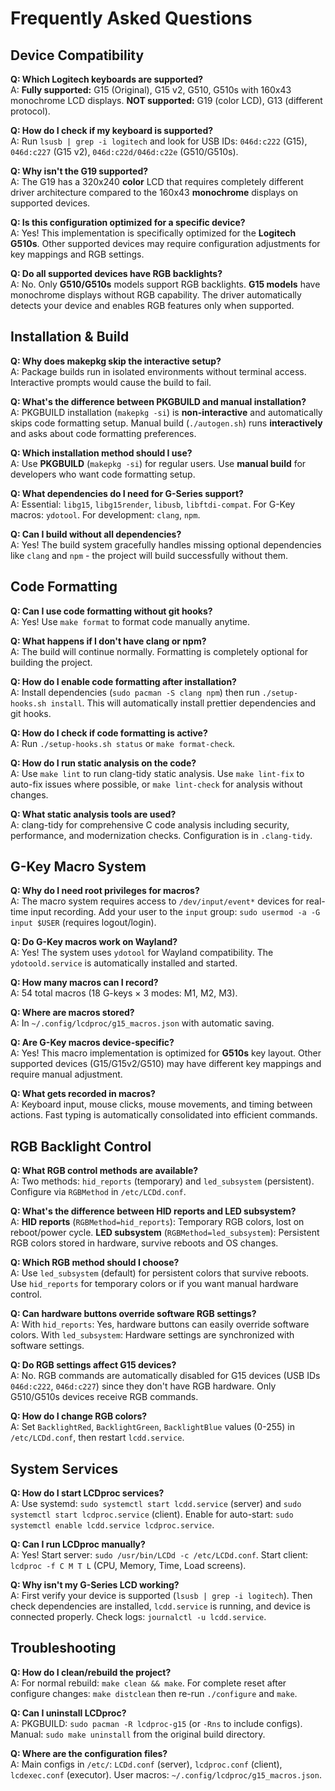 # Frequently Asked Questions

## Device Compatibility

**Q: Which Logitech keyboards are supported?**  
A: **Fully supported:** G15 (Original), G15 v2, G510, G510s with 160x43 monochrome LCD displays. **NOT supported:** G19 (color LCD), G13 (different protocol).

**Q: How do I check if my keyboard is supported?**  
A: Run `lsusb | grep -i logitech` and look for USB IDs: `046d:c222` (G15), `046d:c227` (G15 v2), `046d:c22d/046d:c22e` (G510/G510s).

**Q: Why isn't the G19 supported?**  
A: The G19 has a 320x240 **color** LCD that requires completely different driver architecture compared to the 160x43 **monochrome** displays on supported devices.

**Q: Is this configuration optimized for a specific device?**  
A: Yes! This implementation is specifically optimized for the **Logitech G510s**. Other supported devices may require configuration adjustments for key mappings and RGB settings.

**Q: Do all supported devices have RGB backlights?**  
A: No. Only **G510/G510s** models support RGB backlights. **G15 models** have monochrome displays without RGB capability. The driver automatically detects your device and enables RGB features only when supported.

## Installation & Build

**Q: Why does makepkg skip the interactive setup?**  
A: Package builds run in isolated environments without terminal access. Interactive prompts would cause the build to fail.

**Q: What's the difference between PKGBUILD and manual installation?**  
A: PKGBUILD installation (`makepkg -si`) is **non-interactive** and automatically skips code formatting setup. Manual build (`./autogen.sh`) runs **interactively** and asks about code formatting preferences.

**Q: Which installation method should I use?**  
A: Use **PKGBUILD** (`makepkg -si`) for regular users. Use **manual build** for developers who want code formatting setup.

**Q: What dependencies do I need for G-Series support?**  
A: Essential: `libg15`, `libg15render`, `libusb`, `libftdi-compat`. For G-Key macros: `ydotool`. For development: `clang`, `npm`.

**Q: Can I build without all dependencies?**  
A: Yes! The build system gracefully handles missing optional dependencies like `clang` and `npm` - the project will build successfully without them.

## Code Formatting

**Q: Can I use code formatting without git hooks?**  
A: Yes! Use `make format` to format code manually anytime.

**Q: What happens if I don't have clang or npm?**  
A: The build will continue normally. Formatting is completely optional for building the project.

**Q: How do I enable code formatting after installation?**  
A: Install dependencies (`sudo pacman -S clang npm`) then run `./setup-hooks.sh install`. This will automatically install prettier dependencies and git hooks.

**Q: How do I check if code formatting is active?**  
A: Run `./setup-hooks.sh status` or `make format-check`.

**Q: How do I run static analysis on the code?**  
A: Use `make lint` to run clang-tidy static analysis. Use `make lint-fix` to auto-fix issues where possible, or `make lint-check` for analysis without changes.

**Q: What static analysis tools are used?**  
A: clang-tidy for comprehensive C code analysis including security, performance, and modernization checks. Configuration is in `.clang-tidy`.

## G-Key Macro System

**Q: Why do I need root privileges for macros?**  
A: The macro system requires access to `/dev/input/event*` devices for real-time input recording. Add your user to the `input` group: `sudo usermod -a -G input $USER` (requires logout/login).

**Q: Do G-Key macros work on Wayland?**  
A: Yes! The system uses `ydotool` for Wayland compatibility. The `ydotoold.service` is automatically installed and started.

**Q: How many macros can I record?**  
A: 54 total macros (18 G-keys × 3 modes: M1, M2, M3).

**Q: Where are macros stored?**  
A: In `~/.config/lcdproc/g15_macros.json` with automatic saving.

**Q: Are G-Key macros device-specific?**  
A: Yes! This macro implementation is optimized for **G510s** key layout. Other supported devices (G15/G15v2/G510) may have different key mappings and require manual adjustment.

**Q: What gets recorded in macros?**  
A: Keyboard input, mouse clicks, mouse movements, and timing between actions. Fast typing is automatically consolidated into efficient commands.

## RGB Backlight Control

**Q: What RGB control methods are available?**  
A: Two methods: `hid_reports` (temporary) and `led_subsystem` (persistent). Configure via `RGBMethod` in `/etc/LCDd.conf`.

**Q: What's the difference between HID reports and LED subsystem?**  
A: **HID reports** (`RGBMethod=hid_reports`): Temporary RGB colors, lost on reboot/power cycle. **LED subsystem** (`RGBMethod=led_subsystem`): Persistent RGB colors stored in hardware, survive reboots and OS changes.

**Q: Which RGB method should I choose?**  
A: Use `led_subsystem` (default) for persistent colors that survive reboots. Use `hid_reports` for temporary colors or if you want manual hardware control.

**Q: Can hardware buttons override software RGB settings?**  
A: With `hid_reports`: Yes, hardware buttons can easily override software colors. With `led_subsystem`: Hardware settings are synchronized with software settings.

**Q: Do RGB settings affect G15 devices?**  
A: No. RGB commands are automatically disabled for G15 devices (USB IDs `046d:c222`, `046d:c227`) since they don't have RGB hardware. Only G510/G510s devices receive RGB commands.

**Q: How do I change RGB colors?**  
A: Set `BacklightRed`, `BacklightGreen`, `BacklightBlue` values (0-255) in `/etc/LCDd.conf`, then restart `lcdd.service`.

## System Services

**Q: How do I start LCDproc services?**  
A: Use systemd: `sudo systemctl start lcdd.service` (server) and `sudo systemctl start lcdproc.service` (client). Enable for auto-start: `sudo systemctl enable lcdd.service lcdproc.service`.

**Q: Can I run LCDproc manually?**  
A: Yes! Start server: `sudo /usr/bin/LCDd -c /etc/LCDd.conf`. Start client: `lcdproc -f C M T L` (CPU, Memory, Time, Load screens).

**Q: Why isn't my G-Series LCD working?**  
A: First verify your device is supported (`lsusb | grep -i logitech`). Then check dependencies are installed, `lcdd.service` is running, and device is connected properly. Check logs: `journalctl -u lcdd.service`.

## Troubleshooting

**Q: How do I clean/rebuild the project?**  
A: For normal rebuild: `make clean && make`. For complete reset after configure changes: `make distclean` then re-run `./configure` and `make`.

**Q: Can I uninstall LCDproc?**  
A: PKGBUILD: `sudo pacman -R lcdproc-g15` (or `-Rns` to include configs). Manual: `sudo make uninstall` from the original build directory.

**Q: Where are the configuration files?**  
A: Main configs in `/etc/`: `LCDd.conf` (server), `lcdproc.conf` (client), `lcdexec.conf` (executor). User macros: `~/.config/lcdproc/g15_macros.json`.
